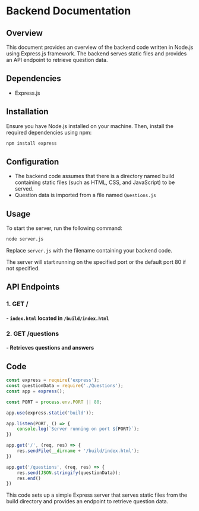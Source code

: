 # Backend Documentation

## Overview

This document provides an overview of the backend code written in Node.js using Express.js framework. The backend serves static files and provides an API endpoint to retrieve question data.

## Dependencies

- Express.js

## Installation

Ensure you have Node.js installed on your machine. Then, install the required dependencies using npm:

```bash
npm install express
```

## Configuration

- The backend code assumes that there is a directory named build containing static files (such as HTML, CSS, and JavaScript) to be served.
- Question data is imported from a file named `Questions.js`

## Usage

To start the server, run the following command:

```bash
node server.js
```

Replace `server.js` with the filename containing your backend code.

The server will start running on the specified port or the default port 80 if not specified.

## API Endpoints

### 1. GET /
#### - `index.html` located in `/build/index.html`
### 2. GET /questions
#### - Retrieves questions and answers

## Code

```js
const express = require('express');
const questionData = require('./Questions');
const app = express();

const PORT = process.env.PORT || 80;

app.use(express.static('build'));

app.listen(PORT, () => {
    console.log(`Server running on port ${PORT}`);
})

app.get('/', (req, res) => {
    res.sendFile(__dirname + '/build/index.html');
})

app.get('/questions', (req, res) => {
    res.send(JSON.stringify(questionData));
    res.end()
})
```

This code sets up a simple Express server that serves static files from the build directory and provides an endpoint to retrieve question data.